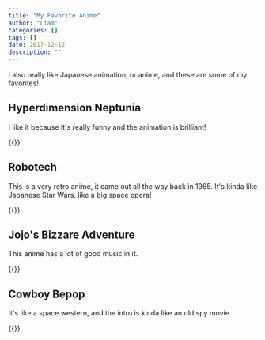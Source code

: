 ```yaml
---
title: "My Favorite Anime"
author: "Liam"
categories: []
tags: []
date: 2017-12-12
description: ""
---
```


I also really like Japanese animation, or anime, and these are some of my favorites!

## Hyperdimension Neptunia

I like it because it's really funny and the animation is brilliant! 

{{<youtube Np2QJ9ZoWn4>}}

## Robotech

This is a very retro anime, it came out all the way back in 1985. 
It's kinda like Japanese Star Wars, like a big space opera!

{{<youtube _v3ffOZL3_E>}}

## Jojo's Bizzare Adventure

This anime has a lot of good music in it.

{{<youtube cKr46XveL6w>}}

## Cowboy Bepop

It's like a space western, and the intro is kinda like an old spy movie. 

{{<youtube LLT6Fm7JebM>}} 